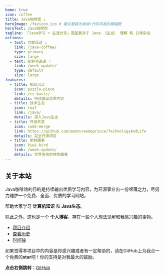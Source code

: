 ```yaml
---
home: true
icon: coffee
title: Java咖啡馆 ☕
heroImage: /favicon.ico # 建议替换为咖啡+代码风格的横幅图
heroText: Java咖啡馆
tagline: 「Java学习 + 生活分享」涵盖我对于 Java （生态） 理解 和 日常杂谈
actions:
  - text: 立即品读 ☕
    link: /java-coffee/
    type: primary
    size: large
  - text: 新鲜事速递 ✨
    link: /week-update/
    type: default
    size: large
features:
  - title: 知识沉淀
    icon: puzzle-piece
    link: /cs-basic/
    details: 持续输出优质内容 
  - title: 技术生态
    icon: leaf
    link: /java/
    details: 深入Java生态
  - title: 开源共享
    icon: code-merge
    link: https://github.com/amatureemoprince/TechnologyAndLife
    details: 完全开源项目 
  - title: 新鲜趣事
    icon: kiwi-bird
    link: /week-update/
    details: 世界各地的神奇趣事
---
```


## 关于本站

Java咖啡馆的目的是持续输出优质学习内容，为开源事业出一份绵薄之力，尽努力维护一个免费、全面、优质的学习网站。

帮助大家学习 **计算机知识** 和 **Java生态**。

除此之外，这也是一个 **个人博客**，存在一些个人想法见解和我感兴趣的事物。

- [项目介绍](./java-coffee/about-java-coffee.md)
- [查看历史](./article/)
- [时间轴](./timeline/)

如果觉得本项目中的内容是你感兴趣或者有一定帮助的，请在GitHub上为我点一个免费的**star**吧！你的支持是对我最大的鼓励。

**点击右侧跳转：**[GitHub](https://github.com/amatureemoprince/TechnologyAndLife)
